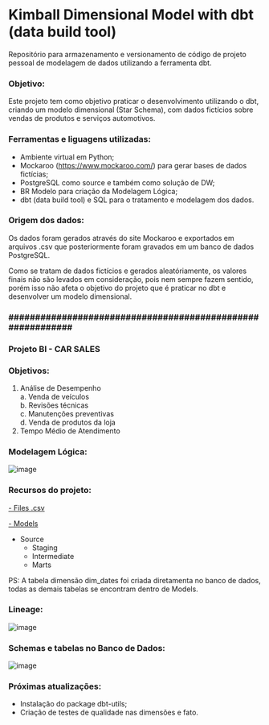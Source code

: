 # Kimball Dimensional Model with dbt (data build tool)
Repositório para armazenamento e versionamento de código de projeto pessoal de modelagem de dados utilizando a ferramenta dbt.

<h3>Objetivo:</h3>
Este projeto tem como objetivo praticar o desenvolvimento utilizando o dbt, criando um modelo dimensional (Star Schema), com dados fictícios sobre vendas de produtos e serviços automotivos.

<h3>Ferramentas e liguagens utilizadas:</h3>

- Ambiente virtual em Python;
- Mockaroo (https://www.mockaroo.com/) para gerar bases de dados fictícias;
- PostgreSQL como source e também como solução de DW;
- BR Modelo para criação da Modelagem Lógica;
- dbt (data build tool) e SQL para o tratamento e modelagem dos dados.

<h3>Origem dos dados:</h3>
Os dados foram gerados através do site Mockaroo e exportados em arquivos .csv que posteriormente foram gravados em um banco de dados PostgreSQL.  

Como se tratam de dados fictícios e gerados aleatóriamente, os valores finais não são levados em consideração, pois nem sempre fazem sentido, porém isso não afeta o objetivo do projeto que é praticar no dbt e desenvolver um modelo dimensional.


<h3>###########################################################</h3>

<h3>Projeto BI - CAR SALES</h3>

<h3>Objetivos:</h3>

1. Análise de Desempenho  
	a. Venda de veículos  
	b. Revisões técnicas  
	c. Manutenções preventivas  
	d. Venda de produtos da loja  
2. Tempo Médio de Atendimento


<h3>Modelagem Lógica:</h3>  

![image](https://github.com/JevertonFlores/AE_dbt_kimball_dimensional_model/assets/36814309/9f19336b-2175-432d-8215-961aed86b766)  


<h3>Recursos do projeto:</h3>  

<a href="https://github.com/JevertonFlores/AE_dbt_kimball_dimensional_model/tree/main/data">- Files .csv</a>  

<a href="https://github.com/JevertonFlores/AE_dbt_kimball_dimensional_model/tree/main/models">- Models</a>  

- Source
  - Staging
  - Intermediate
  - Marts
 
PS: A tabela dimensão dim_dates foi criada diretamenta no banco de dados, todas as demais tabelas se encontram dentro de Models.  


<h3>Lineage:</h3> 

![image](https://github.com/JevertonFlores/AE_dbt_kimball_dimensional_model/assets/36814309/bebcc38d-0b57-499f-8db1-2fd11b5910fd) 



<h3>Schemas e tabelas no Banco de Dados:</h3>  

![image](https://github.com/JevertonFlores/AE_dbt_kimball_dimensional_model/assets/36814309/e1fcab4c-ae66-4582-9078-bb3ba4a19a33)



<h3>Próximas atualizações:</h3> 

- Instalação do package dbt-utils;
- Criação de testes de qualidade nas dimensões e fato.

  

